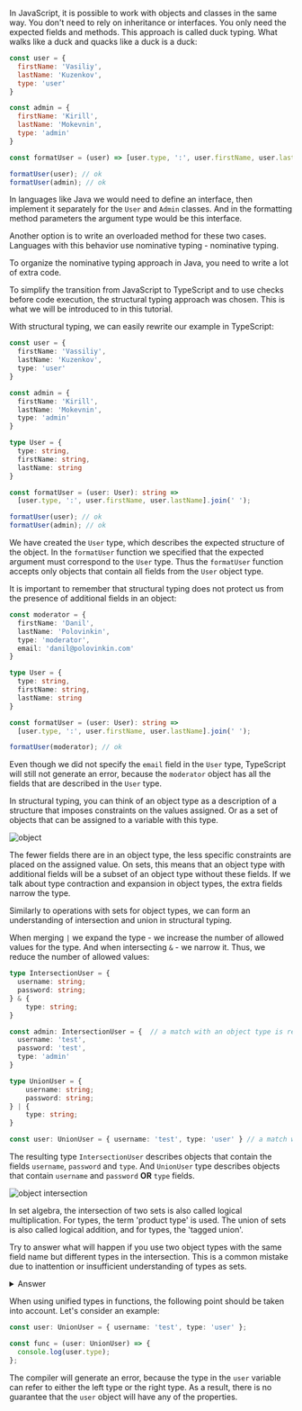 
In JavaScript, it is possible to work with objects and classes in the same way. You don't need to rely on inheritance or interfaces. You only need the expected fields and methods. This approach is called duck typing. What walks like a duck and quacks like a duck is a duck:

```javascript
const user = {
  firstName: 'Vasiliy',
  lastName: 'Kuzenkov',
  type: 'user'
}

const admin = {
  firstName: 'Kirill',
  lastName: 'Mokevnin',
  type: 'admin'
}

const formatUser = (user) => [user.type, ':', user.firstName, user.lastName].join(' ');

formatUser(user); // ok
formatUser(admin); // ok
```

In languages like Java we would need to define an interface, then implement it separately for the `User` and `Admin` classes. And in the formatting method parameters the argument type would be this interface.

Another option is to write an overloaded method for these two cases. Languages with this behavior use nominative typing - nominative typing.

To organize the nominative typing approach in Java, you need to write a lot of extra code.

To simplify the transition from JavaScript to TypeScript and to use checks before code execution, the structural typing approach was chosen. This is what we will be introduced to in this tutorial.

With structural typing, we can easily rewrite our example in TypeScript:

```typescript
const user = {
  firstName: 'Vassiliy',
  lastName: 'Kuzenkov',
  type: 'user'
}

const admin = {
  firstName: 'Kirill',
  lastName: 'Mokevnin',
  type: 'admin'
}

type User = {
  type: string,
  firstName: string,
  lastName: string
}

const formatUser = (user: User): string =>
  [user.type, ':', user.firstName, user.lastName].join(' ');

formatUser(user); // ok
formatUser(admin); // ok
```

We have created the `User` type, which describes the expected structure of the object. In the `formatUser` function we specified that the expected argument must correspond to the `User` type. Thus the `formatUser` function accepts only objects that contain all fields from the `User` object type.

It is important to remember that structural typing does not protect us from the presence of additional fields in an object:

```typescript
const moderator = {
  firstName: 'Danil',
  lastName: 'Polovinkin',
  type: 'moderator',
  email: 'danil@polovinkin.com'
}

type User = {
  type: string,
  firstName: string,
  lastName: string
}

const formatUser = (user: User): string =>
  [user.type, ':', user.firstName, user.lastName].join(' ');

formatUser(moderator); // ok
```

Even though we did not specify the `email` field in the `User` type, TypeScript will still not generate an error, because the `moderator` object has all the fields that are described in the `User` type.

In structural typing, you can think of an object type as a description of a structure that imposes constraints on the values assigned. Or as a set of objects that can be assigned to a variable with this type.

![object](https://raw.githubusercontent.com/hexlet-basics/exercises-typescript/main/modules/25-types/60-structural-typing/assets/structual_object.png)

The fewer fields there are in an object type, the less specific constraints are placed on the assigned value. On sets, this means that an object type with additional fields will be a subset of an object type without these fields. If we talk about type contraction and expansion in object types, the extra fields narrow the type.

Similarly to operations with sets for object types, we can form an understanding of intersection and union in structural typing.

When merging `|` we expand the type - we increase the number of allowed values for the type. And when intersecting `&` - we narrow it. Thus, we reduce the number of allowed values:

```typescript
type IntersectionUser = {
  username: string;
  password: string;
} & {
    type: string;
}

const admin: IntersectionUser = {  // a match with an object type is required both to the left and to the right of the & operator
  username: 'test',
  password: 'test',
  type: 'admin'
}

type UnionUser = {
    username: string;
    password: string;
} | {
    type: string;
}

const user: UnionUser = { username: 'test', type: 'user' } // a match with one of the object types is sufficient
```

The resulting type `IntersectionUser` describes objects that contain the fields `username`, `password` and `type`. And `UnionUser` type describes objects that contain `username` and `password` **OR** `type` fields.

![object intersection](https://raw.githubusercontent.com/hexlet-basics/exercises-typescript/main/modules/25-types/60-structural-typing/assets/structual_object.png)

In set algebra, the intersection of two sets is also called logical multiplication. For types, the term 'product type' is used. The union of sets is also called logical addition, and for types, the 'tagged union'.

Try to answer what will happen if you use two object types with the same field name but different types in the intersection. This is a common mistake due to inattention or insufficient understanding of types as sets.

<details>
  <summary>Answer</summary>
When fields with the same names are encountered when intersecting object types, the resulting types of these fields will also be intersected, and the resulting type will be never.
</details>

When using unified types in functions, the following point should be taken into account. Let's consider an example:

```typescript
const user: UnionUser = { username: 'test', type: 'user' };

const func = (user: UnionUser) => {
  console.log(user.type);
};
```

The compiler will generate an error, because the type in the `user` variable can refer to either the left type or the right type. As a result, there is no guarantee that the `user` object will have any of the properties.
